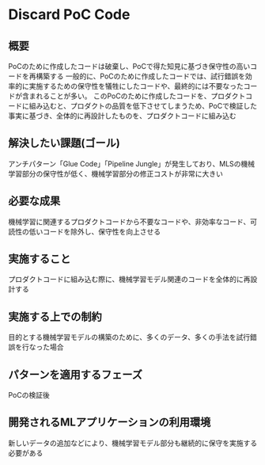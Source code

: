 # Discard PoC Code

## 概要

PoCのために作成したコードは破棄し、PoCで得た知見に基づき保守性の高いコードを再構築する
一般的に、PoCのために作成したコードでは、試行錯誤を効率的に実施するための保守性を犠牲にしたコードや、最終的には不要なったコードが含まれることが多い。
このPoCのために作成したコードを、プロダクトコードに組み込むと、プロダクトの品質を低下させてしまうため、PoCで検証した事実に基づき、全体的に再設計したものを、プロダクトコードに組み込む


## 解決したい課題(ゴール)
 
アンチパターン「Glue Code」「Pipeline Jungle」が発生しており、MLSの機械学習部分の保守性が低く、機械学習部分の修正コストが非常に大きい

## 必要な成果

機械学習に関連するプロダクトコードから不要なコードや、非効率なコード、可読性の低いコードを除外し、保守性を向上させる

## 実施すること

プロダクトコードに組み込む際に、機械学習モデル関連のコードを全体的に再設計する

## 実施する上での制約

目的とする機械学習モデルの構築のために、多くのデータ、多くの手法を試行錯誤を行なった場合

## パターンを適用するフェーズ

PoCの検証後

## 開発されるMLアプリケーションの利用環境

新しいデータの追加などにより、機械学習モデル部分も継続的に保守を実施する必要がある





